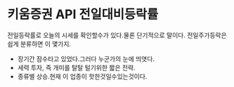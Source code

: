 # 키움증권 API 전일대비등락률

전일등락률로 오늘의 시세를 확인할수가 있다.물론 단기적으로 말이다. 전일주가등락은 쉽게 분류하면 이 몇가지.

* 장기간 잠수타고 있었다.그러다 누군가의 눈에 띄엿다.
* 세력 투자, 즉 개미를 탈탈 털기위한 짧은 전략.
* 종류별 상승.현재 이 업종이 핫한것일수있는것이다.









